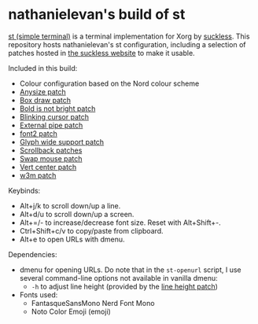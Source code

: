 # nathanielevan's build of st

[st (simple terminal)](https://st.suckless.org) is a terminal implementation for Xorg by [suckless](https://suckless.org). This repository hosts nathanielevan's st configuration, including a selection of patches hosted in [the suckless website](https://st.suckless.org/patches/) to make it usable.

Included in this build:
- Colour configuration based on the Nord colour scheme
- [Anysize patch](https://st.suckless.org/patches/anysize/)
- [Box draw patch](https://st.suckless.org/patches/boxdraw/)
- [Bold is not bright patch](https://st.suckless.org/patches/bold-is-not-bright/)
- [Blinking cursor patch](https://st.suckless.org/patches/blinking_cursor/)
- [External pipe patch](https://st.suckless.org/patches/externalpipe/)
- [font2 patch](https://st.suckless.org/patches/font2/)
- [Glyph wide support patch](https://st.suckless.org/patches/glyph_wide_support/)
- [Scrollback patches](https://st.suckless.org/patches/scrollback/)
- [Swap mouse patch](https://st.suckless.org/patches/swapmouse/)
- [Vert center patch](https://st.suckless.org/patches/vertcenter/)
- [w3m patch](https://st.suckless.org/patches/w3m/)

Keybinds:
- Alt+j/k to scroll down/up a line.
- Alt+d/u to scroll down/up a screen.
- Alt+=/- to increase/decrease font size. Reset with Alt+Shift+-.
- Ctrl+Shift+c/v to copy/paste from clipboard.
- Alt+e to open URLs with dmenu.

Dependencies:
- dmenu for opening URLs. Do note that in the `st-openurl` script, I use several command-line options not available in vanilla dmenu:
  * `-h` to adjust line height (provided by the [line height patch](https://tools.suckless.org/dmenu/patches/line-height/))
- Fonts used:
  * FantasqueSansMono Nerd Font Mono
  * Noto Color Emoji (emoji)
